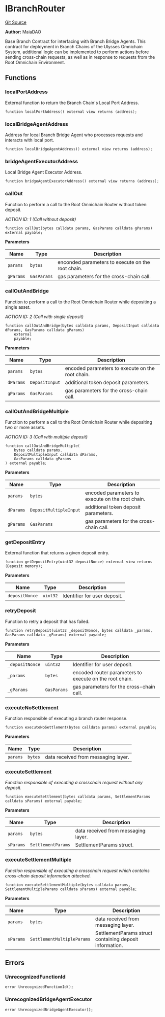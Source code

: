 # IBranchRouter
[Git Source](https://github.com/Maia-DAO/2023-09-maia-remediations/blob/main/src/interfaces/IBranchRouter.sol)

**Author:**
MaiaDAO

Base Branch Contract for interfacing with Branch Bridge Agents.
This contract for deployment in Branch Chains of the Ulysses Omnichain System,
additional logic can be implemented to perform actions before sending cross-chain
requests, as well as in response to requests from the Root Omnichain Environment.


## Functions
### localPortAddress

External function to return the Branch Chain's Local Port Address.


```solidity
function localPortAddress() external view returns (address);
```

### localBridgeAgentAddress

Address for local Branch Bridge Agent who processes requests and interacts with local port.


```solidity
function localBridgeAgentAddress() external view returns (address);
```

### bridgeAgentExecutorAddress

Local Bridge Agent Executor Address.


```solidity
function bridgeAgentExecutorAddress() external view returns (address);
```

### callOut

Function to perform a call to the Root Omnichain Router without token deposit.

*ACTION ID: 1 (Call without deposit)*


```solidity
function callOut(bytes calldata params, GasParams calldata gParams) external payable;
```
**Parameters**

|Name|Type|Description|
|----|----|-----------|
|`params`|`bytes`|enconded parameters to execute on the root chain.|
|`gParams`|`GasParams`|gas parameters for the cross-chain call.|


### callOutAndBridge

Function to perform a call to the Root Omnichain Router while depositing a single asset.

*ACTION ID: 2 (Call with single deposit)*


```solidity
function callOutAndBridge(bytes calldata params, DepositInput calldata dParams, GasParams calldata gParams)
    external
    payable;
```
**Parameters**

|Name|Type|Description|
|----|----|-----------|
|`params`|`bytes`|encoded parameters to execute on the root chain.|
|`dParams`|`DepositInput`|additional token deposit parameters.|
|`gParams`|`GasParams`|gas parameters for the cross-chain call.|


### callOutAndBridgeMultiple

Function to perform a call to the Root Omnichain Router while depositing two or more assets.

*ACTION ID: 3 (Call with multiple deposit)*


```solidity
function callOutAndBridgeMultiple(
    bytes calldata params,
    DepositMultipleInput calldata dParams,
    GasParams calldata gParams
) external payable;
```
**Parameters**

|Name|Type|Description|
|----|----|-----------|
|`params`|`bytes`|encoded parameters to execute on the root chain.|
|`dParams`|`DepositMultipleInput`|additional token deposit parameters.|
|`gParams`|`GasParams`|gas parameters for the cross-chain call.|


### getDepositEntry

External function that returns a given deposit entry.


```solidity
function getDepositEntry(uint32 depositNonce) external view returns (Deposit memory);
```
**Parameters**

|Name|Type|Description|
|----|----|-----------|
|`depositNonce`|`uint32`|Identifier for user deposit.|


### retryDeposit

Function to retry a deposit that has failed.


```solidity
function retryDeposit(uint32 _depositNonce, bytes calldata _params, GasParams calldata _gParams) external payable;
```
**Parameters**

|Name|Type|Description|
|----|----|-----------|
|`_depositNonce`|`uint32`|Identifier for user deposit.|
|`_params`|`bytes`|encoded router parameters to execute on the root chain.|
|`_gParams`|`GasParams`|gas parameters for the cross-chain call.|


### executeNoSettlement

Function responsible of executing a branch router response.


```solidity
function executeNoSettlement(bytes calldata params) external payable;
```
**Parameters**

|Name|Type|Description|
|----|----|-----------|
|`params`|`bytes`|data received from messaging layer.|


### executeSettlement

*Function responsible of executing a crosschain request without any deposit.*


```solidity
function executeSettlement(bytes calldata params, SettlementParams calldata sParams) external payable;
```
**Parameters**

|Name|Type|Description|
|----|----|-----------|
|`params`|`bytes`|data received from messaging layer.|
|`sParams`|`SettlementParams`|SettlementParams struct.|


### executeSettlementMultiple

*Function responsible of executing a crosschain request which contains
cross-chain deposit information attached.*


```solidity
function executeSettlementMultiple(bytes calldata params, SettlementMultipleParams calldata sParams) external payable;
```
**Parameters**

|Name|Type|Description|
|----|----|-----------|
|`params`|`bytes`|data received from messaging layer.|
|`sParams`|`SettlementMultipleParams`|SettlementParams struct containing deposit information.|


## Errors
### UnrecognizedFunctionId

```solidity
error UnrecognizedFunctionId();
```

### UnrecognizedBridgeAgentExecutor

```solidity
error UnrecognizedBridgeAgentExecutor();
```

